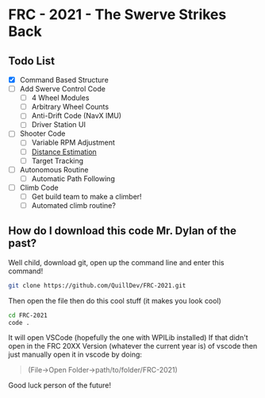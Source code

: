 # FRC - 2021 - The Swerve Strikes Back
## Todo List
- [x] Command Based Structure
- [ ] Add Swerve Control Code
  - [ ] 4 Wheel Modules
  - [ ] Arbitrary Wheel Counts
  - [ ] Anti-Drift Code (NavX IMU)  
  - [ ] Driver Station UI
- [ ] Shooter Code
  - [ ] Variable RPM Adjustment
  - [ ] [Distance Estimation](https://docs.limelightvision.io/en/latest/cs_estimating_distance.html)  
  - [ ] Target Tracking
- [ ] Autonomous Routine
  - [ ] Automatic Path Following
- [ ] Climb Code
  - [ ] Get build team to make a climber!
  - [ ] Automated climb routine?
## How do I download this code Mr. Dylan of the past?
Well child, download git, open up the command line and enter this command!
```bash
git clone https://github.com/QuillDev/FRC-2021.git
```
Then open the file then do this cool stuff (it makes you look cool)
```bash
cd FRC-2021
code .
```
It will open VSCode (hopefully the one with WPILib installed)
If that didn't open in the FRC 20XX Version (whatever the current year is) of vscode
then just manually open it in vscode by doing:
> (File->Open Folder->path/to/folder/FRC-2021)

Good luck person of the future!